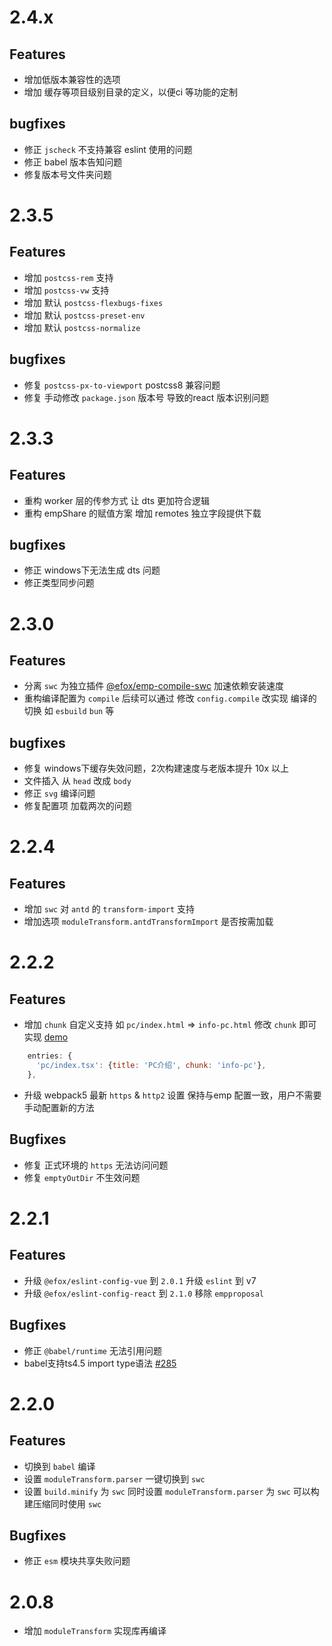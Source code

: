 # 2.4.x
## Features
+ 增加低版本兼容性的选项
+ 增加 缓存等项目级别目录的定义，以便ci 等功能的定制

## bugfixes
+ 修正 `jscheck` 不支持兼容 eslint 使用的问题
+ 修正 babel 版本告知问题
+ 修复版本号文件夹问题

# 2.3.5
## Features
+ 增加 `postcss-rem` 支持
+ 增加 `postcss-vw` 支持
+ 增加 默认 `postcss-flexbugs-fixes`
+ 增加 默认 `postcss-preset-env`
+ 增加 默认 `postcss-normalize`

## bugfixes
+ 修复 `postcss-px-to-viewport` postcss8 兼容问题
+ 修复 手动修改 `package.json` 版本号 导致的react 版本识别问题

# 2.3.3
## Features
+ 重构 worker 层的传参方式 让 dts 更加符合逻辑
+ 重构 empShare 的赋值方案 增加 remotes 独立字段提供下载
## bugfixes
+ 修正 windows下无法生成 dts 问题
+ 修正类型同步问题

# 2.3.0
## Features
+ 分离 `swc` 为独立插件 [@efox/emp-compile-swc](packages/compile-swc/README.md) 加速依赖安装速度
+ 重构编译配置为 `compile` 后续可以通过 修改 `config.compile` 改实现 编译的切换 如 `esbuild` `bun` 等
## bugfixes
+ 修复 windows下缓存失效问题，2次构建速度与老版本提升 10x 以上
+ 文件插入 从 `head` 改成 `body`
+ 修正 `svg` 编译问题
+ 修复配置项 加载两次的问题

# 2.2.4
## Features
+ 增加 `swc` 对 `antd` 的 `transform-import` 支持
+ 增加选项 `moduleTransform.antdTransformImport` 是否按需加载

# 2.2.2
## Features
+ 增加 `chunk` 自定义支持 如 `pc/index.html` => `info-pc.html` 修改 `chunk` 即可实现 [demo](projects/multi-entries-app/emp-config.js)
```js
    entries: {
      'pc/index.tsx': {title: 'PC介绍', chunk: 'info-pc'},
    },
```
+ 升级 webpack5 最新 `https` & `http2` 设置 保持与emp 配置一致，用户不需要手动配置新的方法

## Bugfixes
+ 修复 正式环境的 `https` 无法访问问题
+ 修复 `emptyOutDir` 不生效问题


# 2.2.1
## Features
+ 升级 `@efox/eslint-config-vue` 到 `2.0.1` 升级 `eslint` 到 v7
+ 升级 `@efox/eslint-config-react` 到 `2.1.0` 移除 `empproposal`
## Bugfixes
+ 修正 `@babel/runtime` 无法引用问题
+ babel支持ts4.5 import type语法 [#285](https://github.com/efoxTeam/emp/pull/285)

# 2.2.0
## Features
+ 切换到 `babel` 编译
+ 设置 `moduleTransform.parser` 一键切换到 `swc`
+ 设置 `build.minify` 为 `swc` 同时设置 `moduleTransform.parser` 为 `swc` 可以构建压缩同时使用 `swc`

## Bugfixes
+ 修正 `esm` 模块共享失败问题

# 2.0.8
+ 增加 `moduleTransform` 实现库再编译
